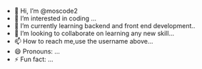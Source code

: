- 👋 Hi, I’m @moscode2
- 👀 I’m interested in coding ...
- 🌱 I’m currently learning backend and front end development..
- 💞️ I’m looking to collaborate on learning any new skill...
- 📫 How to reach me,use the username above...
- 😄 Pronouns: ...
- ⚡ Fun fact: ...

<!---
moscode2/moscode2 is a ✨ special ✨ repository because its `README.md` (this file) appears on your GitHub profile.
You can click the Preview link to take a look at your changes.
--->
